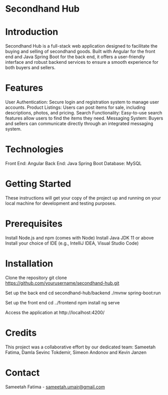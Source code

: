 
# Secondhand Hub

# Introduction
Secondhand Hub is a full-stack web application designed to facilitate the buying and selling of secondhand goods. Built with Angular for the front end and Java Spring Boot for the back end, it offers a user-friendly interface and robust backend services to ensure a smooth experience for both buyers and sellers.

# Features
User Authentication: Secure login and registration system to manage user accounts.
Product Listings: Users can post items for sale, including descriptions, photos, and pricing.
Search Functionality: Easy-to-use search features allow users to find the items they need.
Messaging System: Buyers and sellers can communicate directly through an integrated messaging system.

# Technologies
Front End: Angular
Back End: Java Spring Boot
Database: MySQL

# Getting Started
These instructions will get your copy of the project up and running on your local machine for development and testing purposes.

# Prerequisites
Install Node.js and npm (comes with Node)
Install Java JDK 11 or above
Install your choice of IDE (e.g., IntelliJ IDEA, Visual Studio Code)

# Installation
Clone the repository
git clone https://github.com/yourusername/secondhand-hub.git

Set up the back end
cd secondhand-hub/backend
./mvnw spring-boot:run

Set up the front end
cd ../frontend
npm install
ng serve

Access the application at http://localhost:4200/

# Credits
This project was a collaborative effort by our dedicated team:
Sameetah Fatima, Damla Sevinc Tokdemir, Simeon Andonov and Kevin Janzen

# Contact
Sameetah Fatima - sameetah.umair@gmail.com

